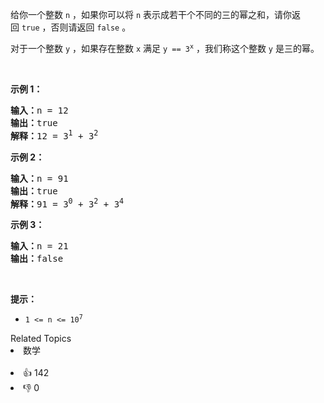 <p>给你一个整数&nbsp;<code>n</code>&nbsp;，如果你可以将&nbsp;<code>n</code>&nbsp;表示成若干个不同的三的幂之和，请你返回&nbsp;<code>true</code>&nbsp;，否则请返回 <code>false</code>&nbsp;。</p>

<p>对于一个整数 <code>y</code>&nbsp;，如果存在整数 <code>x</code>&nbsp;满足 <code>y == 3<sup>x</sup></code>&nbsp;，我们称这个整数 <code>y</code>&nbsp;是三的幂。</p>

<p>&nbsp;</p>

<p><strong>示例 1：</strong></p>

<pre><b>输入：</b>n = 12
<b>输出：</b>true
<b>解释：</b>12 = 3<sup>1</sup> + 3<sup>2</sup>
</pre>

<p><strong>示例 2：</strong></p>

<pre><b>输入：</b>n = 91
<b>输出：</b>true
<b>解释：</b>91 = 3<sup>0</sup> + 3<sup>2</sup> + 3<sup>4</sup>
</pre>

<p><strong>示例 3：</strong></p>

<pre><b>输入：</b>n = 21
<b>输出：</b>false
</pre>

<p>&nbsp;</p>

<p><strong>提示：</strong></p>

<ul> 
 <li><code>1 &lt;= n &lt;= 10<sup>7</sup></code></li> 
</ul>

<div><div>Related Topics</div><div><li>数学</li></div></div><br><div><li>👍 142</li><li>👎 0</li></div>